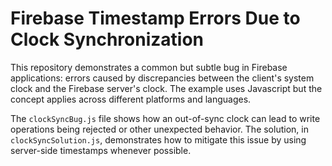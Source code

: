 # Firebase Timestamp Errors Due to Clock Synchronization

This repository demonstrates a common but subtle bug in Firebase applications: errors caused by discrepancies between the client's system clock and the Firebase server's clock.  The example uses Javascript but the concept applies across different platforms and languages.

The `clockSyncBug.js` file shows how an out-of-sync clock can lead to write operations being rejected or other unexpected behavior.  The solution, in `clockSyncSolution.js`, demonstrates how to mitigate this issue by using server-side timestamps whenever possible.